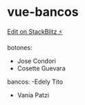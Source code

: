 # vue-bancos

[Edit on StackBlitz ⚡️](https://stackblitz.com/edit/vue-3drujo)

botones:
- Jose Condori
- Cosette Guevara

bancos:
-Edely Tito
- Vania Patzi
